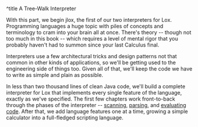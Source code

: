 ^title A Tree-Walk Interpreter

With this part, we begin jlox, the first of our two interpreters for Lox.
Programming languages a huge topic with piles of concepts and terminology to
cram into your brain all at once. There's theory -- though not too much in this
book -- which requires a level of mental rigor that you probably haven't had to
summon since your last Calculus final.

Interpreters use a few architectural tricks and design patterns not that common
in other kinds of applications, so we'll be getting used to the engineering side
of things too. Given all of that, we'll keep the code we have to write as simple
and plain as possible.

In less than two thousand lines of clean Java code, we'll build a complete
interpreter for Lox that implements every single feature of the language,
exactly as we've specified. The first few chapters work front-to-back through
the phases of the interpreter -- [scanning][], [parsing][], and [evaluating
code][]. After that, we add language features one at a time, growing a simple
calculator into a full-fledged scripting language.

[scanning]: scanning.html
[parsing]: parsing-expressions.html
[evaluating code]: evaluating-expressions.html
